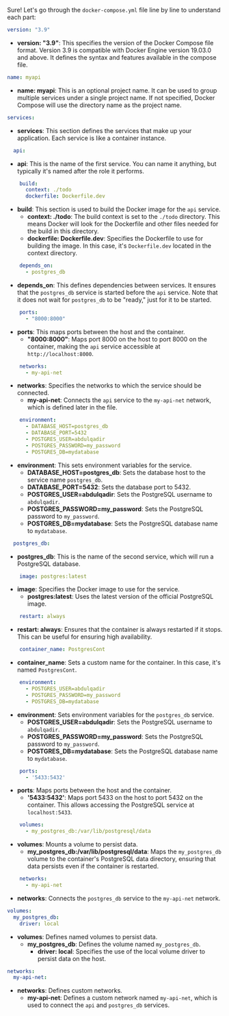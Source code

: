 Sure! Let's go through the `docker-compose.yml` file line by line to understand each part:

```yaml
version: "3.9"
```
- **version: "3.9"**: This specifies the version of the Docker Compose file format. Version 3.9 is compatible with Docker Engine version 19.03.0 and above. It defines the syntax and features available in the compose file.

```yaml
name: myapi
```
- **name: myapi**: This is an optional project name. It can be used to group multiple services under a single project name. If not specified, Docker Compose will use the directory name as the project name.

```yaml
services:
```
- **services**: This section defines the services that make up your application. Each service is like a container instance.

```yaml
  api:
```
- **api**: This is the name of the first service. You can name it anything, but typically it's named after the role it performs.

```yaml
    build:
      context: ./todo
      dockerfile: Dockerfile.dev
```
- **build**: This section is used to build the Docker image for the `api` service.
  - **context: ./todo**: The build context is set to the `./todo` directory. This means Docker will look for the Dockerfile and other files needed for the build in this directory.
  - **dockerfile: Dockerfile.dev**: Specifies the Dockerfile to use for building the image. In this case, it's `Dockerfile.dev` located in the context directory.

```yaml
    depends_on:
      - postgres_db
```
- **depends_on**: This defines dependencies between services. It ensures that the `postgres_db` service is started before the `api` service. Note that it does not wait for `postgres_db` to be "ready," just for it to be started.

```yaml
    ports:
      - "8000:8000"
```
- **ports**: This maps ports between the host and the container.
  - **"8000:8000"**: Maps port 8000 on the host to port 8000 on the container, making the `api` service accessible at `http://localhost:8000`.

```yaml
    networks:
      - my-api-net
```
- **networks**: Specifies the networks to which the service should be connected.
  - **my-api-net**: Connects the `api` service to the `my-api-net` network, which is defined later in the file.

```yaml
    environment:
      - DATABASE_HOST=postgres_db
      - DATABASE_PORT=5432
      - POSTGRES_USER=abdulqadir
      - POSTGRES_PASSWORD=my_password
      - POSTGRES_DB=mydatabase
```
- **environment**: This sets environment variables for the service.
  - **DATABASE_HOST=postgres_db**: Sets the database host to the service name `postgres_db`.
  - **DATABASE_PORT=5432**: Sets the database port to 5432.
  - **POSTGRES_USER=abdulqadir**: Sets the PostgreSQL username to `abdulqadir`.
  - **POSTGRES_PASSWORD=my_password**: Sets the PostgreSQL password to `my_password`.
  - **POSTGRES_DB=mydatabase**: Sets the PostgreSQL database name to `mydatabase`.

```yaml
  postgres_db:
```
- **postgres_db**: This is the name of the second service, which will run a PostgreSQL database.

```yaml
    image: postgres:latest
```
- **image**: Specifies the Docker image to use for the service.
  - **postgres:latest**: Uses the latest version of the official PostgreSQL image.

```yaml
    restart: always
```
- **restart: always**: Ensures that the container is always restarted if it stops. This can be useful for ensuring high availability.

```yaml
    container_name: PostgresCont
```
- **container_name**: Sets a custom name for the container. In this case, it's named `PostgresCont`.

```yaml
    environment:
      - POSTGRES_USER=abdulqadir
      - POSTGRES_PASSWORD=my_password
      - POSTGRES_DB=mydatabase
```
- **environment**: Sets environment variables for the `postgres_db` service.
  - **POSTGRES_USER=abdulqadir**: Sets the PostgreSQL username to `abdulqadir`.
  - **POSTGRES_PASSWORD=my_password**: Sets the PostgreSQL password to `my_password`.
  - **POSTGRES_DB=mydatabase**: Sets the PostgreSQL database name to `mydatabase`.

```yaml
    ports:
      - '5433:5432'
```
- **ports**: Maps ports between the host and the container.
  - **'5433:5432'**: Maps port 5433 on the host to port 5432 on the container. This allows accessing the PostgreSQL service at `localhost:5433`.

```yaml
    volumes:
      - my_postgres_db:/var/lib/postgresql/data
```
- **volumes**: Mounts a volume to persist data.
  - **my_postgres_db:/var/lib/postgresql/data**: Maps the `my_postgres_db` volume to the container's PostgreSQL data directory, ensuring that data persists even if the container is restarted.

```yaml
    networks:
      - my-api-net
```
- **networks**: Connects the `postgres_db` service to the `my-api-net` network.

```yaml
volumes:
  my_postgres_db:
    driver: local
```
- **volumes**: Defines named volumes to persist data.
  - **my_postgres_db**: Defines the volume named `my_postgres_db`.
    - **driver: local**: Specifies the use of the local volume driver to persist data on the host.

```yaml
networks:
  my-api-net:
```
- **networks**: Defines custom networks.
  - **my-api-net**: Defines a custom network named `my-api-net`, which is used to connect the `api` and `postgres_db` services.
